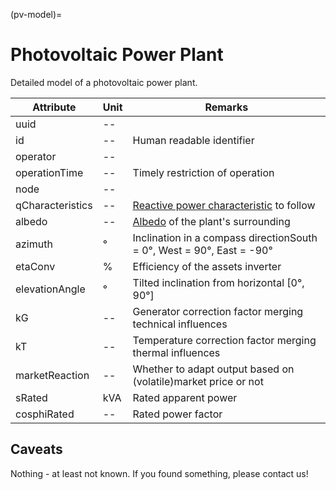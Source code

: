 (pv-model)=

# Photovoltaic Power Plant

Detailed model of a photovoltaic power plant.

| Attribute        | Unit | Remarks                                                                              |
| ---------------- | ---- | ------------------------------------------------------------------------------------ |
| uuid             | --   |                                                                                      |
| id               | --   | Human readable identifier                                                            |
| operator         | --   |                                                                                      |
| operationTime    | --   | Timely restriction of operation                                                      |
| node             | --   |                                                                                      |
| qCharacteristics | --   | [Reactive power characteristic](general.md#reactive-power-characteristics) to follow |
| albedo           | --   | [Albedo](https://en.wikipedia.org/wiki/Albedo) of the plant's surrounding            |
| azimuth          | °    | Inclination in a compass directionSouth = 0°, West = 90°, East = -90°                |
| etaConv          | %    | Efficiency of the assets inverter                                                    |
| elevationAngle   | °    | Tilted inclination from horizontal \[0°, 90°\]                                       |
| kG               | --   | Generator correction factor merging technical influences                             |
| kT               | --   | Temperature correction factor merging thermal influences                             |
| marketReaction   | --   | Whether to adapt output based on (volatile)market price or not                       |
| sRated           | kVA  | Rated apparent power                                                                 |
| cosphiRated      | --   | Rated power factor                                                                   |

## Caveats

Nothing - at least not known.
If you found something, please contact us!
